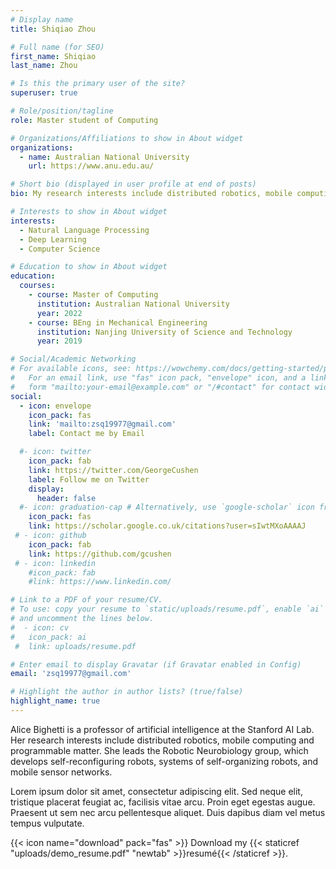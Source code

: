 ```yaml
---
# Display name
title: Shiqiao Zhou

# Full name (for SEO)
first_name: Shiqiao
last_name: Zhou

# Is this the primary user of the site?
superuser: true

# Role/position/tagline
role: Master student of Computing

# Organizations/Affiliations to show in About widget
organizations:
  - name: Australian National University
    url: https://www.anu.edu.au/

# Short bio (displayed in user profile at end of posts)
bio: My research interests include distributed robotics, mobile computing and programmable matter.

# Interests to show in About widget
interests:
  - Natural Language Processing
  - Deep Learning
  - Computer Science

# Education to show in About widget
education:
  courses:
    - course: Master of Computing
      institution: Australian National University
      year: 2022
    - course: BEng in Mechanical Engineering
      institution: Nanjing University of Science and Technology
      year: 2019

# Social/Academic Networking
# For available icons, see: https://wowchemy.com/docs/getting-started/page-builder/#icons
#   For an email link, use "fas" icon pack, "envelope" icon, and a link in the
#   form "mailto:your-email@example.com" or "/#contact" for contact widget.
social:
  - icon: envelope
    icon_pack: fas
    link: 'mailto:zsq19977@gmail.com'
    label: Contact me by Email

  #- icon: twitter
    icon_pack: fab
    link: https://twitter.com/GeorgeCushen
    label: Follow me on Twitter
    display:
      header: false
  #- icon: graduation-cap # Alternatively, use `google-scholar` icon from `ai` icon pack
    icon_pack: fas
    link: https://scholar.google.co.uk/citations?user=sIwtMXoAAAAJ
 # - icon: github
    icon_pack: fab
    link: https://github.com/gcushen
 # - icon: linkedin
    #icon_pack: fab
    #link: https://www.linkedin.com/

# Link to a PDF of your resume/CV.
# To use: copy your resume to `static/uploads/resume.pdf`, enable `ai` icons in `params.yaml`,
# and uncomment the lines below.
#  - icon: cv
#   icon_pack: ai
 #  link: uploads/resume.pdf

# Enter email to display Gravatar (if Gravatar enabled in Config)
email: 'zsq19977@gmail.com'

# Highlight the author in author lists? (true/false)
highlight_name: true
---
```


Alice Bighetti is a professor of artificial intelligence at the Stanford AI Lab. Her research interests include distributed robotics, mobile computing and programmable matter. She leads the Robotic Neurobiology group, which develops self-reconfiguring robots, systems of self-organizing robots, and mobile sensor networks.

Lorem ipsum dolor sit amet, consectetur adipiscing elit. Sed neque elit, tristique placerat feugiat ac, facilisis vitae arcu. Proin eget egestas augue. Praesent ut sem nec arcu pellentesque aliquet. Duis dapibus diam vel metus tempus vulputate.

{{< icon name="download" pack="fas" >}} Download my {{< staticref "uploads/demo_resume.pdf" "newtab" >}}resumé{{< /staticref >}}.
